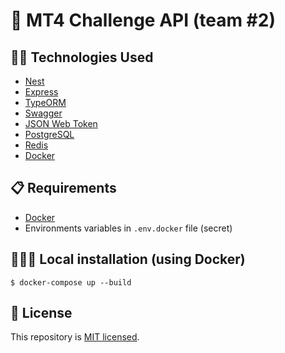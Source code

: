 # 🚀 MT4 Challenge API (team #2)

## ✍🏻 Technologies Used
- [Nest](https://github.com/nestjs/nest)
- [Express](https://expressjs.com/fr/)
- [TypeORM](https://typeorm.io/)
- [Swagger](https://swagger.io/)
- [JSON Web Token](https://jwt.io/)
- [PostgreSQL](https://www.postgresql.org/)
- [Redis](https://redis.io/)
- [Docker](https://www.docker.com/)

## 📋 Requirements
- [Docker](https://www.docker.com/)
- Environments variables in `.env.docker` file (secret)

## 🧑🏻‍💻 Local installation (using Docker)
```shell
$ docker-compose up --build
```

## 📄 License
This repository is [MIT licensed](LICENSE).